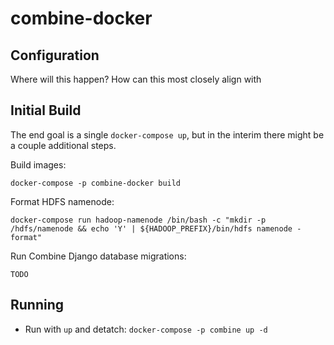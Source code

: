 # combine-docker

## Configuration

Where will this happen?  How can this most closely align with 

## Initial Build

The end goal is a single `docker-compose up`, but in the interim there might be a couple additional steps.

Build images:
```
docker-compose -p combine-docker build
```

Format HDFS namenode:
```
docker-compose run hadoop-namenode /bin/bash -c "mkdir -p /hdfs/namenode && echo 'Y' | ${HADOOP_PREFIX}/bin/hdfs namenode -format"
```

Run Combine Django database migrations:
```
TODO
```




## Running

  * Run with `up` and detatch:
  `docker-compose -p combine up -d`

